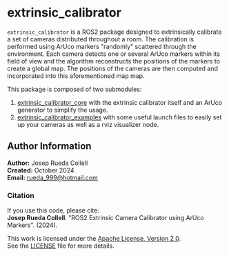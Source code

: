 # extrinsic_calibrator
`extrinsic_calibrator` is a ROS2 package designed to extrinsically calibrate a set of cameras distributed throughout a room. The calibration is performed using ArUco markers "randomly" scattered through the environment. Each camera detects one or several ArUco markers within its field of view and the algorithm reconstructs the positions of the markers to create a global map. The positions of the cameras are then computed and incorporated into this aforementioned map map.

This package is composed of two submodules:
1. [extrinsic_calibrator_core](https://github.com/pep248/extrinsic_calibrator_core) with the extrinsic calibrator itself and an ArUco generator to simplify the usage.
2. [extrinsic_calibrator_examples](https://github.com/pep248/extrinsic_calibrator_examples) with some useful launch files to easily set up your cameras as well as a rviz visualizer node.

## Author Information

**Author:** Josep Rueda Collell  
**Created:** October 2024  
**Email:** [rueda_999@hotmail.com](mailto:rueda_999@hotmail.com)  

### Citation
If you use this code, please cite:  
**Josep Rueda Collell**. "ROS2 Extrinsic Camera Calibrator using ArUco Markers". (2024).

This work is licensed under the [Apache License, Version 2.0](http://www.apache.org/licenses/LICENSE-2.0).  
See the [LICENSE](https://github.com/pep248/extrinsic_calibrator/blob/main/LICENSE) file for more details.
